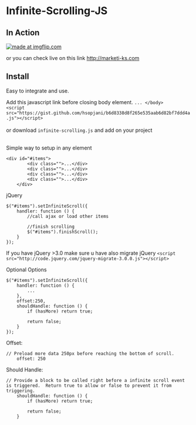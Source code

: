 # Infinite-Scrolling-JS

## In Action

<a href="https://imgflip.com/gif/2bpfyw"><img src="https://i.imgflip.com/2bpfyw.gif" title="made at imgflip.com"/></a>

or you can check live on this link <a href="http://marketi-ks.com/">http://marketi-ks.com</a>

## Install
Easy to integrate and use.

Add this javascript link before closing body element. `... </body>`
<br>
`<script src="https://gist.github.com/hsopjani/b6d8338d8f265e535aab6d82bf7ddd4a.js"></script>`
<br><br>
or download `infinite-scrolling.js` and add on your project <br><br>

Simple way to setup in any element

```
<div id="#items">
        <div class="">...</div>
        <div class="">...</div>
        <div class="">...</div>
        <div class="">...</div>
    </div>
```
jQuery
<br>

```
$("#items").setInfiniteScroll({
    handler: function () {
        //call ajax or load other items
        
        //finish scrolling
        $("#items").finishScroll();
    }
});
```

If you have jQuery >3.0 make sure u have also migrate jQuery
`<script src="http://code.jquery.com/jquery-migrate-3.0.0.js"></script>`

Optional Options

```
$("#items").setInfiniteScroll({
    handler: function () {
        ...
    },
    offset:250,
    shouldHandle: function () {
        if (hasMore) return true;
        
        return false;
    }
});
```

Offset:
```
// Preload more data 250px before reaching the bottom of scroll.
    offset: 250
```

Should Handle:

```
// Provide a block to be called right before a infinite scroll event is triggered.  Return true to allow or false to prevent it from triggering.
    shouldHandle: function () {
        if (hasMore) return true;
        
        return false;
    }
```

